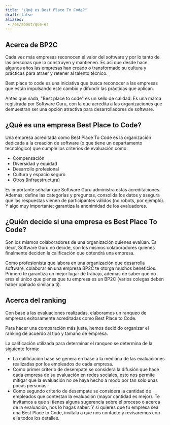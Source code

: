 ```yaml
---
title: "¿Qué es Best Place To Code?"
draft: false
aliases:
 - /es/about/que-es
---
```

## Acerca de BP2C

Cada vez más empresas reconocen el valor del software y por lo tanto de las personas que lo construyen y mantienen. Es así que desde hace algunos años las empresas han creado o transformado su cultura y prácticas para atraer y retener al talento técnico.

Best place to code es una iniciativa que busca reconocer a las empresas que están impulsando este cambio y difundir las prácticas que aplican.

Antes que nada, "Best place to code" es un sello de calidad. Es una marca registrada por Software Guru, con la que acredita a las organizaciones que demuestran ser una opción atractiva para desarrolladores de software.

## ¿Qué es una empresa Best Place to Code?

Una empresa acreditada como Best Place To Code es la organización dedicada a la creación de software (o que tiene un departamento tecnológico) que cumple los criterios de evaluación como:

* Compensación
* Diversidad y equidad
* Desarrollo profesional
* Cultura y espacio seguro
* Otros (Infraestructura)

Es importante señalar que Software Guru administra estas acreditaciones. Además, define las categorías y preguntas, consolida los datos y asegura que las respuestas vienen de participantes válidos (no robots, por ejemplo). Y algo muy importante: garantiza la anonimidad de los evaluadores.

## ¿Quién decide si una empresa es Best Place To Code?
Son los mismos colaboradores de una organización quienes evalúan. Es decir, Software Guru no decide, son los mismos colaboradores quienes finalmente deciden la calificación que obtendrá una empresa.

Como profesionista que labora en una organización que desarrolla software, colaborar en una empresa BP2C te otorga muchos beneficios. Primero te garantiza un mejor lugar de trabajo, además de saber que no eres el único que piensa que tu empresa es un BP2C (varios colegas deben haber opinado similar a ti).

## Acerca del ranking

Con base a las evaluaciones realizadas, elaboramos un ranqueo de empresas exitosamente acreditadas como Best Place to Code.

Para hacer una comparación más justa, hemos decidido organizar el ranking de acuerdo al tipo y tamaño de empresa.

La calificación utilizada para determinar el ranqueo se determina de la siguiente forma:

* La calificación base se genera en base a la mediana de las evaluaciones realizadas por los empleados de cada empresa.
* Como primer criterio de desempate se considera la difusión que hace cada empresa de su evaluación en redes sociales, esto nos permite mitigar que la evaluación no se haya hecho a modo por tan solo unas pocas personas.
* Como segundo criterio de desempate se considera la cantidad de empleados que contestan la evaluación (mayor cantidad es mejor).
Te invitamos a que si tienes alguna sugerencia sobre el proceso o acerca de la evaluación, nos lo hagas saber. Y si quieres que tu empresa sea una Best Place to Code, invítala a que nos contacte y revisaremos con ella todos los detalles.